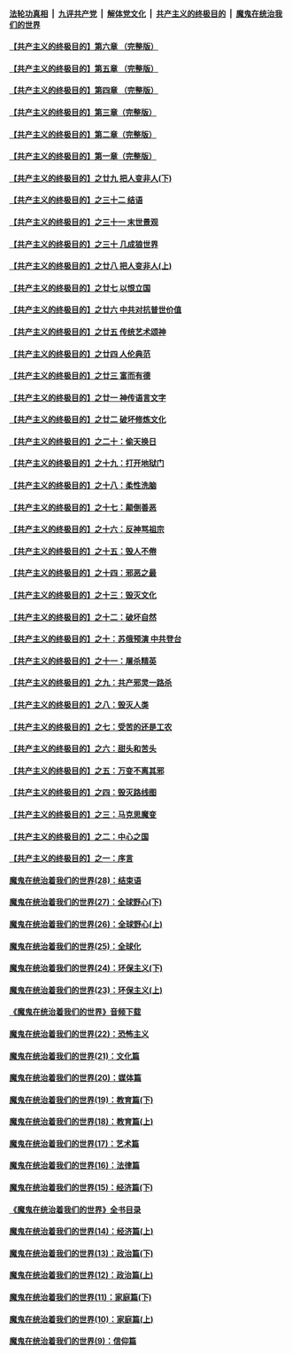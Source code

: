 

####  [法轮功真相](../../../../basic/blob/master/README.md?t=06201431) &nbsp;|&nbsp; [九评共产党](../../../../9ping.md/blob/master/README.md?t=06201431) &nbsp;|&nbsp; [解体党文化](../../../../jtdwh.md/blob/master/README.md?t=06201431)  &nbsp;|&nbsp; [共产主义的终极目的](../../../../gczydzjmd.md/blob/master/README.md?t=06201431) &nbsp;|&nbsp; [魔鬼在统治我们的世界](../../../../mgztzwmdsj.md/blob/master/README.md?t=06201431) 

#### [【共产主义的终极目的】第六章 （完整版）](../pages/nsc422/n11428913.md?t=06201431) 

#### [【共产主义的终极目的】第五章 （完整版）](../pages/nsc422/n11428912.md?t=06201431) 

#### [【共产主义的终极目的】第四章 （完整版）](../pages/nsc422/n11428907.md?t=06201431) 

#### [【共产主义的终极目的】第三章（完整版）](../pages/nsc422/n11428848.md?t=06201431) 

#### [【共产主义的终极目的】第二章（完整版）](../pages/nsc422/n11428831.md?t=06201431) 

#### [【共产主义的终极目的】第一章（完整版）](../pages/nsc422/n11417651.md?t=06201431) 

#### [【共产主义的终极目的】之廿九 把人变非人(下)](../pages/nsc422/n11344140.md?t=06201431) 

#### [【共产主义的终极目的】之三十二 结语](../pages/nsc422/n11360535.md?t=06201431) 

#### [【共产主义的终极目的】之三十一 末世景观](../pages/nsc422/n11351129.md?t=06201431) 

#### [【共产主义的终极目的】之三十 几成狼世界](../pages/nsc422/n11348280.md?t=06201431) 

#### [【共产主义的终极目的】之廿八 把人变非人(上)](../pages/nsc422/n11340492.md?t=06201431) 

#### [【共产主义的终极目的】之廿七 以恨立国](../pages/nsc422/n11336944.md?t=06201431) 

#### [【共产主义的终极目的】之廿六 中共对抗普世价值](../pages/nsc422/n11324785.md?t=06201431) 

#### [【共产主义的终极目的】之廿五 传统艺术颂神](../pages/nsc422/n11296396.md?t=06201431) 

#### [【共产主义的终极目的】之廿四 人伦典范](../pages/nsc422/n11296397.md?t=06201431) 

#### [【共产主义的终极目的】之廿三 富而有德](../pages/nsc422/n11283598.md?t=06201431) 

#### [【共产主义的终极目的】之廿一 神传语言文字](../pages/nsc422/n11263265.md?t=06201431) 

#### [【共产主义的终极目的】之廿二 破坏修炼文化](../pages/nsc422/n11245728.md?t=06201431) 

#### [【共产主义的终极目的】之二十：偷天换日](../pages/nsc422/n11238846.md?t=06201431) 

#### [【共产主义的终极目的】之十九：打开地狱门](../pages/nsc422/n11206376.md?t=06201431) 

#### [【共产主义的终极目的】之十八：柔性洗脑](../pages/nsc422/n11199994.md?t=06201431) 

#### [【共产主义的终极目的】之十七：颠倒善恶](../pages/nsc422/n11179782.md?t=06201431) 

#### [【共产主义的终极目的】之十六：反神骂祖宗](../pages/nsc422/n11166798.md?t=06201431) 

#### [【共产主义的终极目的】之十五：毁人不倦](../pages/nsc422/n11166792.md?t=06201431) 

#### [【共产主义的终极目的】之十四：邪恶之最](../pages/nsc422/n11150249.md?t=06201431) 

#### [【共产主义的终极目的】之十三：毁灭文化](../pages/nsc422/n11135227.md?t=06201431) 

#### [【共产主义的终极目的】之十二：破坏自然](../pages/nsc422/n11135214.md?t=06201431) 

#### [【共产主义的终极目的】之十：苏俄预演 中共登台](../pages/nsc422/n11118424.md?t=06201431) 

#### [【共产主义的终极目的】之十一：屠杀精英](../pages/nsc422/n11118442.md?t=06201431) 

#### [【共产主义的终极目的】之九：共产邪灵一路杀](../pages/nsc422/n11114139.md?t=06201431) 

#### [【共产主义的终极目的】之八：毁灭人类](../pages/nsc422/n11108503.md?t=06201431) 

#### [【共产主义的终极目的】之七：受苦的还是工农](../pages/nsc422/n11101809.md?t=06201431) 

#### [【共产主义的终极目的】之六：甜头和苦头](../pages/nsc422/n11096971.md?t=06201431) 

#### [【共产主义的终极目的】之五：万变不离其邪](../pages/nsc422/n11091285.md?t=06201431) 

#### [【共产主义的终极目的】之四：毁灭路线图](../pages/nsc422/n11086284.md?t=06201431) 

#### [【共产主义的终极目的】之三：马克思魔变](../pages/nsc422/n11061941.md?t=06201431) 

#### [【共产主义的终极目的】之二：中心之国](../pages/nsc422/n11047728.md?t=06201431) 

#### [【共产主义的终极目的】之一：序言](../pages/nsc422/n11086077.md?t=06201431) 

#### [魔鬼在统治着我们的世界(28)：结束语](../pages/nsc422/n10936246.md?t=06201431) 

#### [魔鬼在统治着我们的世界(27)：全球野心(下)](../pages/nsc422/n10928319.md?t=06201431) 

#### [魔鬼在统治着我们的世界(26)：全球野心(上)](../pages/nsc422/n10900318.md?t=06201431) 

#### [魔鬼在统治着我们的世界(25)：全球化](../pages/nsc422/n10788205.md?t=06201431) 

#### [魔鬼在统治着我们的世界(24)：环保主义(下)](../pages/nsc422/n10695307.md?t=06201431) 

#### [魔鬼在统治着我们的世界(23)：环保主义(上)](../pages/nsc422/n10688613.md?t=06201431) 

#### [《魔鬼在统治着我们的世界》音频下载](../pages/nsc422/n10635553.md?t=06201431) 

#### [魔鬼在统治着我们的世界(22)：恐怖主义](../pages/nsc422/n10614727.md?t=06201431) 

#### [魔鬼在统治着我们的世界(21)：文化篇](../pages/nsc422/n10597706.md?t=06201431) 

#### [魔鬼在统治着我们的世界(20)：媒体篇](../pages/nsc422/n10586579.md?t=06201431) 

#### [魔鬼在统治着我们的世界(19)：教育篇(下)](../pages/nsc422/n10564808.md?t=06201431) 

#### [魔鬼在统治着我们的世界(18)：教育篇(上)](../pages/nsc422/n10526970.md?t=06201431) 

#### [魔鬼在统治着我们的世界(17)：艺术篇](../pages/nsc422/n10499093.md?t=06201431) 

#### [魔鬼在统治着我们的世界(16)：法律篇](../pages/nsc422/n10485969.md?t=06201431) 

#### [魔鬼在统治着我们的世界(15)：经济篇(下)](../pages/nsc422/n10469975.md?t=06201431) 

#### [《魔鬼在统治着我们的世界》全书目录](../pages/nsc422/n10464261.md?t=06201431) 

#### [魔鬼在统治着我们的世界(14)：经济篇(上)](../pages/nsc422/n10457370.md?t=06201431) 

#### [魔鬼在统治着我们的世界(13)：政治篇(下)](../pages/nsc422/n10448270.md?t=06201431) 

#### [魔鬼在统治着我们的世界(12)：政治篇(上)](../pages/nsc422/n10444576.md?t=06201431) 

#### [魔鬼在统治着我们的世界(11)：家庭篇(下)](../pages/nsc422/n10440961.md?t=06201431) 

#### [魔鬼在统治着我们的世界(10)：家庭篇(上)](../pages/nsc422/n10435448.md?t=06201431) 

#### [魔鬼在统治着我们的世界(9)：信仰篇](../pages/nsc422/n10432159.md?t=06201431) 

